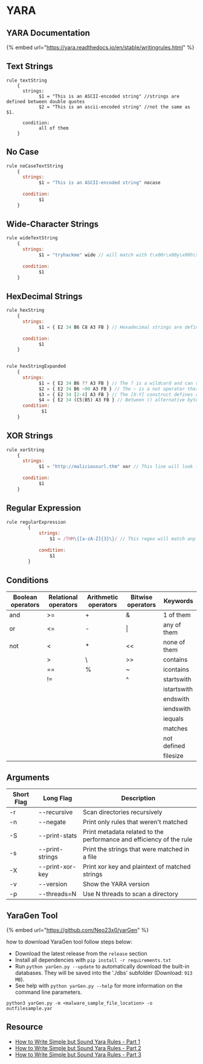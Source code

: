 # YARA

## YARA Documentation

{% embed url="https://yara.readthedocs.io/en/stable/writingrules.html" %}

## Text Strings

```textile
rule textString
    {
      strings: 
            $1 = "This is an ASCII-encoded string" //strings are defined between double quotes
            $2 = "This is an ascii-encoded string" //not the same as $1.
            
      condition:  
            all of them 
    } 
```

## No Case

```javascript
rule noCaseTextString
    {
      strings: 
            $1 = "This is an ASCII-encoded string" nocase
            
      condition:  
            $1
    } 
```

## Wide-Character Strings

```javascript
rule wideTextString
    {
      strings: 
            $1 = "tryhackme" wide // will match with t\x00r\x00y\x00h\x00a\x00c\x00k\x00m\x00e\x00 
            
      condition:  
            $1
    } 
```

## HexDecimal Strings

```javascript
rule hexString
    {
      strings: 
            $1 = { E2 34 B6 C8 A3 FB } // Hexadecimal strings are defined between {}
            
      condition:  
            $1
    } 
    
```

```javascript
rule hexStringExpanded
    {
      strings: 
            $1 = { E2 34 B6 ?? A3 FB } // The ? is a wildcard and can represent any hex value.
            $2 = { E2 34 B6 ~00 A3 FB } // The ~ is a not operator that precedes the value to exclude from the search. In this case 00.
            $3 = { E2 34 [2-4] A3 FB } // The [X-Y] construct defines a jump. This means that any value between 2 and 4 bytes can occupy this position.
            $4 = { E2 34 (C5|B5) A3 FB } // Between () alternative byte sequences can be defined separated with the boolean operator OR. The value can be B5 OR C5.       
      condition:   
             $1
    } 
```

## XOR Strings

```javascript
rule xorString
    {
      strings: 
            $1 = "http://maliciousurl.thm" xor // This line will look for all variations possible with a 1-byte XOR key
            
      condition:  
            $1
    } 
```

## Regular Expression

```javascript
rule regularExpression
        {
            strings: 
                $1 = /THM\{[a-zA-Z]{3}\}/ // This regex will match any string that starts with "THM{", ends with "}" and has 3 alphabetic characters (lower-case or upper-case) between the curly brackets.
                
            condition:  
                $1
        } 
```

## Conditions

| Boolean operators | Relational operators | Arithmetic operators | Bitwise operators | Keywords     |
| ----------------- | -------------------- | -------------------- | ----------------- | ------------ |
| and               | >=                   | +                    | &                 | 1 of them    |
| or                | <=                   | -                    | \|                | any of them  |
| not               | <                    | \*                   | <<                | none of them |
|                   | >                    | \\                   | >>                | contains     |
|                   | ==                   | %                    | \~                | icontains    |
|                   | !=                   |                      | ^                 | startswith   |
|                   |                      |                      |                   | istartswith  |
|                   |                      |                      |                   | endswith     |
|                   |                      |                      |                   | iendswith    |
|                   |                      |                      |                   | iequals      |
|                   |                      |                      |                   | matches      |
|                   |                      |                      |                   | not defined  |
|                   |                      |                      |                   | filesize     |

## Arguments

| Short Flag | Long Flag       | Description                                                          |
| ---------- | --------------- | -------------------------------------------------------------------- |
| -r         | --recursive     | Scan directories recursively                                         |
| -n         | --negate        | Print only rules that weren't matched                                |
| -S         | --print-stats   | Print metadata related to the performance and efficiency of the rule |
| -s         | --print-strings | Print the strings that were matched in a file                        |
| -X         | --print-xor-key | Print xor key and plaintext of matched strings                       |
| -v         | --version       | Show the YARA version                                                |
| -p         | --threads=N     | Use N threads to scan a directory                                    |

## YaraGen Tool

{% embed url="https://github.com/Neo23x0/yarGen" %}

how to download YaraGen tool follow steps below:

* Download the latest release from the `release` section
* Install all dependencies with `pip install -r requirements.txt`
* Run `python yarGen.py --update` to automatically download the built-in databases. They will be saved into the './dbs' subfolder (Download: `913 MB`).
* See help with `python yarGen.py --help` for more information on the command line parameters.

```shell-session
python3 yarGen.py -m <malware_sample_file_location> -o outfilesample.yar
```

## Resource&#x20;

* [How to Write Simple but Sound Yara Rules - Part 1](https://www.nextron-systems.com/2015/02/16/write-simple-sound-yara-rules/)
* [How to Write Simple but Sound Yara Rules - Part 2](https://www.nextron-systems.com/2015/10/17/how-to-write-simple-but-sound-yara-rules-part-2/)
* [How to Write Simple but Sound Yara Rules - Part 3](https://www.nextron-systems.com/2016/04/15/how-to-write-simple-but-sound-yara-rules-part-3/)
